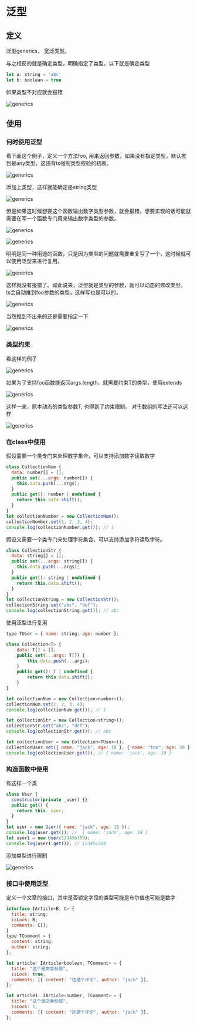 # 泛型
## 定义
泛型generics， 宽泛类型。

与之相反的就是确定类型，明确指定了类型，以下就是确定类型

```js
let a: string = 'abc'
let b: boolean = true
```
如果类型不对应就会报错

![generics](./assets/generics/1.png)

## 使用
### 何时使用泛型
看下面这个例子，定义一个方法foo, 用来返回参数，如果没有指定类型，默认推到是any类型，这违背ts强制类型校验的初衷。

![generics](./assets/generics/2.png)

添加上类型，这样就能确定是string类型

![generics](./assets/generics/3.png)

但是如果这时候想要这个函数输出数字类型参数，就会报错，想要实现的话可能就需要在写一个函数专门用来输出数字类型的参数。

![generics](./assets/generics/4.png)

![generics](./assets/generics/5.png)

明明是同一种用途的函数，只是因为类型的问题就需要重复写了一个，这时候就可以使用泛型来进行复用。

![generics](./assets/generics/6.png)

这样就没有报错了。如此说来，泛型就是类型的参数，就可以动态的修改类型。
ts会自动推到foo参数的类型，这样写也是可以的，

![generics](./assets/generics/7.png)

当然推到不出来的还是需要指定一下

![generics](./assets/generics/8.png)

### 类型约束
看这样的例子

![generics](./assets/generics/9.png)

如果为了支持foo函数能返回args.length，就需要约束T的类型，使用extends

![generics](./assets/generics/10.png)

这样一来，原本动态的类型参数T, 也得到了约束限制。
对于数组的写法还可以这样

![generics](./assets/generics/11.png)

### 在class中使用
假设需要一个类专门来处理数字集合，可以支持添加数字读取数字

````js
class CollectionNum {
  data: number[] = [];
  public set(...args: number[]) {
    this.data.push(...args);
  }
  public get(): number | undefined {
    return this.data.shift();
  }
}
let collectionNumber = new CollectionNum();
collectionNumber.set(1, 2, 3, 4);
console.log(collectionNumber.get()); // 1
````

假设又需要一个类专门来处理字符集合，可以支持添加字符读取字符。

````js
class CollectionStr {
  data: string[] = [];
  public set(...args: string[]) {
    this.data.push(...args);
  }
  public get(): string | undefined {
    return this.data.shift();
  }
}
let collectionString = new CollectionStr();
collectionString.set("abc", "def");
console.log(collectionString.get()); // abc
````

使用泛型进行复用

````js
type TUser = { name: string; age: number };

class Collection<T> {
	data: T[] = [];
	public set(...args: T[]) {
		this.data.push(...args);
	}
	public get(): T | undefined {
		return this.data.shift();
	}
}

let collectionNum = new Collection<number>();
collectionNum.set(1, 2, 3, 4);
console.log(collectionNum.get()); // 1

let collectionStr = new Collection<string>();
collectionStr.set("abc", "def");
console.log(collectionStr.get()); // abc

let collectionUser = new Collection<TUser>();
collectionUser.set({ name: "jack", age: 18 }, { name: "tom", age: 20 });
console.log(collectionUser.get()); // { name: 'jack', age: 18 }
````

### 构造函数中使用

有这样一个类

````js
class User {
  constructor(private _user) {}
  public get() {
    return this._user;
  }
}
let user = new User({ name: "jack", age: 18 });
console.log(user.get()); //  { name: 'jack', age: 18 }
let user1 = new User(123456789);
console.log(user1.get()); // 123456789
````

添加类型进行限制

![generics](./assets/generics/12.png)

### 接口中使用泛型

定义一个文章的接口，其中是否锁定字段的类型可能是布尔值也可能是数字

````js
interface IArticle<B, C> {
  title: string;
  isLock: B;
  comments: C[];
}
type TComment = {
  content: string;
  author: string;
};

let article: IArticle<boolean, TComment> = {
  title: "这个是文章标题",
  isLock: true,
  comments: [{ content: "这是个评论", author: "jack" }],
};

let article1: IArticle<number, TComment> = {
  title: "这个是文章标题",
  isLock: 1,
  comments: [{ content: "这是个评论", author: "jack" }],
};
````